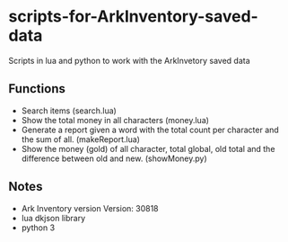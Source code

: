 # scripts-for-ArkInventory-saved-data
Scripts in lua and python to work with the ArkInvetory saved data <br>

## Functions
- Search items (search.lua)
- Show the total money in all characters (money.lua)
- Generate a report given a word with the total count per character and the sum of all. (makeReport.lua)
- Show the money (gold) of all character, total global, old total and the difference between old and new. (showMoney.py)

## Notes
- Ark Inventory version Version: 30818
- lua dkjson library
- python 3
